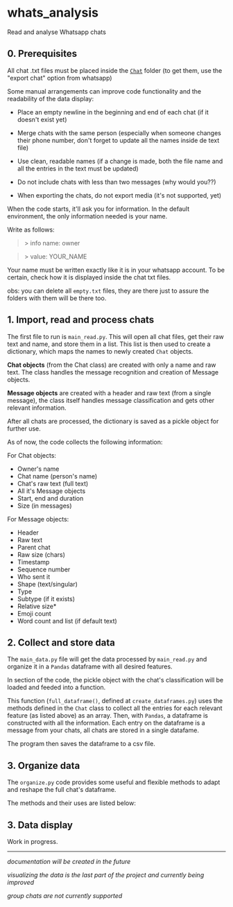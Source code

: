 # whats_analysis
Read and analyse Whatsapp chats

## 0. Prerequisites

All chat .txt files must be placed inside the [`Chat`](./Chats/ "Chat folder") folder (to get them, use the "export chat" option from whatsapp)

Some manual arrangements can improve code functionality and the readability of the data display:
- Place an empty newline in the beginning and end of each chat (if it doesn't exist yet)
- Merge chats with the same person (especially when someone changes their phone number, don't forget to update all the names inside de text file)
- Use clean, readable names (if a change is made, both the file name and all the entries in the text must be updated)

- Do not include chats with less than two messages (why would you??)
- When exporting the chats, do not export media (it's not supported, yet)

When the code starts, it'll ask you for information. In the default environment, the only information needed is your name.

Write as follows:
>\> info name: owner

>\> value: YOUR_NAME

Your name must be written exactly like it is in your whatsapp account. To be certain, check how it is displayed inside the chat txt files.

obs: you can delete all `empty.txt` files, they are there just to assure the folders with them will be there too.

## 1. Import, read and process chats

The first file to run is `main_read.py`.
This will open all chat files, get their raw text and name, and store them in a list.
This list is then used to create a dictionary, which maps the names to newly created `Chat` objects.

**Chat objects** (from the Chat class) are created with only a name and raw text. The class handles the message recognition and creation of Message objects.

**Message objects** are created with a header and raw text (from a single message), the class itself handles message classification and gets other relevant information.

After all chats are processed, the dictionary is saved as a pickle object for further use.

As of now, the code collects the following information:

  For Chat objects:
  - Owner's name
  - Chat name (person's name)
  - Chat's raw text (full text)
  - All it's Message objects
  - Start, end and duration
  - Size (in messages)
  
  For Message objects:
  - Header
  - Raw text
  - Parent chat
  - Raw size (chars)
  - Timestamp
  - Sequence number
  - Who sent it
  - Shape (text/singular)
  - Type
  - Subtype (if it exists)
  - Relative size*
  - Emoji count
  - Word count and list (if default text)
  

## 2. Collect and store data

The `main_data.py` file will get the data processed by `main_read.py` and organize it in a `Pandas` dataframe with all desired features.

In section of the code, the pickle object with the chat's classification will be loaded and feeded into a function.

This function (`full_dataframe()`, defined at `create_dataframes.py`) uses the methods defined in the `Chat` class to collect all the entries for each relevant feature (as listed above) as an array. Then, with `Pandas`, a dataframe is constructed with all the information. Each entry on the dataframe is a message from your chats, all chats are stored in a single datafame.

The program then saves the dataframe to a csv file.


## 3. Organize data

The `organize.py` code provides some useful and flexible methods to adapt and reshape the full chat's dataframe.

The methods and their uses are listed below:



## 3. Data display

Work in progress.


______________________________________________________________________________

_documentation will be created in the future_

_visualizing the data is the last part of the project and currently being improved_

*group chats are not currently supported*
